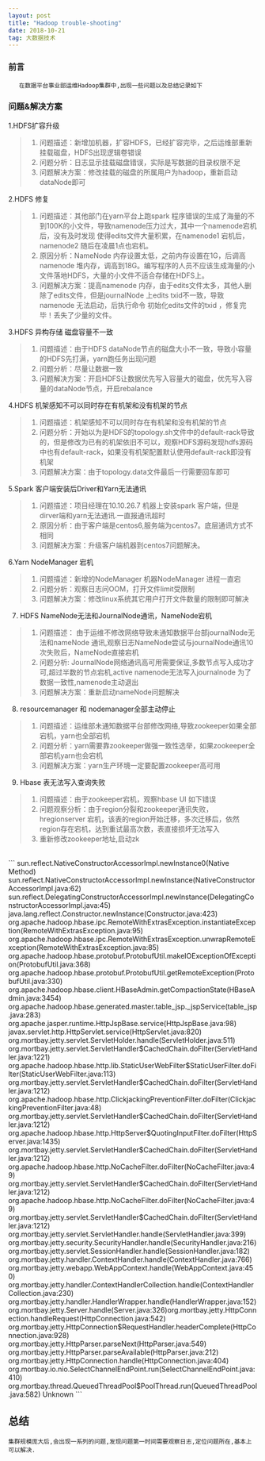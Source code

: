 ```yaml
---
layout: post
title: "Hadoop trouble-shooting"
date: 2018-10-21 
tag: 大数据技术
---
```


### 前言
    
	   在数据平台事业部运维Hadoop集群中,出现一些问题以及总结记录如下

### 问题&解决方案


1.HDFS扩容升级

> 1. 问题描述：新增加机器，扩容HDFS，已经扩容完毕，之后运维部重新挂载磁盘，HDFS出现逻辑卷错误
> 2. 问题分析：日志显示挂载磁盘错误，实际是写数据的目录权限不足
> 3. 问题解决方案：修改挂载的磁盘的所属用户为hadoop，重新启动dataNode即可

2.HDFS 修复

> 1. 问题描述：其他部门在yarn平台上跑spark 程序错误的生成了海量的不到100K的小文件，导致namenode压力过大，其中一个namenode宕机后，没有及时发现 使得edits文件大量积累，在namenode1   宕机后，namenode2 随后在凌晨1点也宕机。
> 2. 原因分析：NameNode 内存设置太低，之前内存设置在1G，后调高namenode 堆内存，调高到18G。编写程序的人员不应该生成海量的小文件落地HDFS，大量的小文件不适合存储在HDFS上。
> 3. 问题解决方案：提高namenode 内存，由于edits文件太多，其他人删除了edits文件，但是journalNode 上edits txid不一致，导致namenode 无法启动，后执行命令 初始化edits文件的txid ，修复完毕！丢失了少量的文件。

3.HDFS 异构存储 磁盘容量不一致

> 1. 问题描述：由于HDFS dataNode节点的磁盘大小不一致，导致小容量的HDFS先打满，yarn跑任务出现问题
> 2. 问题分析：尽量让数据一致
> 3. 问题解决方案：开启HDFS让数据优先写入容量大的磁盘，优先写入容量的dataNode节点，开启rebalance

4.HDFS 机架感知不可以同时存在有机架和没有机架的节点

> 1. 问题描述：机架感知不可以同时存在有机架和没有机架的节点
> 2. 问题分析：开始以为是HDFS的topology.sh文件中的default-rack导致的，但是修改为已有的机架依旧不可以，观察HDFS源码发现hdfs源码中也有default-rack，如果没有机架配置默认使用default-rack即没有机架
> 3. 问题解决方案：由于topology.data文件最后一行需要回车即可

5.Spark 客户端安装后Driver和Yarn无法通讯

> 1. 问题描述：项目经理在10.10.26.7 机器上安装spark 客户端，但是dirver端和yarn无法通讯.一直报通讯超时
> 2. 原因分析：由于客户端是centos6,服务端为centos7。底层通讯方式不相同
> 3. 问题解决方案：升级客户端机器到centos7问题解决。

6.Yarn NodeManager 宕机

> 1. 问题描述：新增的NodeManager 机器NodeManager 进程一直宕
> 2. 问题分析：观察日志问OOM，打开文件limit受限制
> 3. 问题解决方案：修改linux系统其它用户打开文件数量的限制即可解决

7. HDFS NameNode无法和JournalNode通讯，NameNode宕机

> 1. 问题描述： 由于运维不修改网络导致未通知数据平台部journalNode无法和nameNode 通讯,观察日志NameNode尝试与journalNode通讯10次失败后，NameNode直接宕机
> 2. 问题分析:   JournalNode网络通讯高可用需要保证,多数节点写入成功才可,超过半数的节点宕机,active namenode无法写入journalnode 为了数据一致性,namenode主动退出
> 3. 问题解决方案：重新启动nameNode问题解决

8. resourcemanager 和 nodemanager全部主动停止

> 1. 问题描述：运维部未通知数据平台部修改网络,导致zookeeper如果全部宕机，yarn也全部宕机
> 2. 问题分析：yarn需要靠zookeeper做强一致性选举，如果zookeeper全部宕机yarn也会宕机
> 3. 问题解决方案：yarn生产环境一定要配置zookeeper高可用

9. Hbase 表无法写入查询失败

> 1. 问题描述：由于zookeeper宕机，观察hbase UI 如下错误
> 2. 问题观察分析：由于region分裂和zookeeper通讯失败，hregionserver 宕机，该表的region开始迁移，多次迁移后，依然region存在宕机，达到重试最高次数，表直接损坏无法写入
> 3. 重新修改zookeeper地址,启动zk
<br/>
```
sun.reflect.NativeConstructorAccessorImpl.newInstance0(Native Method)
sun.reflect.NativeConstructorAccessorImpl.newInstance(NativeConstructorAccessorImpl.java:62)
sun.reflect.DelegatingConstructorAccessorImpl.newInstance(DelegatingConstructorAccessorImpl.java:45)
java.lang.reflect.Constructor.newInstance(Constructor.java:423)
org.apache.hadoop.hbase.ipc.RemoteWithExtrasException.instantiateException(RemoteWithExtrasException.java:95)
org.apache.hadoop.hbase.ipc.RemoteWithExtrasException.unwrapRemoteException(RemoteWithExtrasException.java:85)
org.apache.hadoop.hbase.protobuf.ProtobufUtil.makeIOExceptionOfException(ProtobufUtil.java:368)
org.apache.hadoop.hbase.protobuf.ProtobufUtil.getRemoteException(ProtobufUtil.java:330)
org.apache.hadoop.hbase.client.HBaseAdmin.getCompactionState(HBaseAdmin.java:3454)
org.apache.hadoop.hbase.generated.master.table_jsp._jspService(table_jsp.java:283)
org.apache.jasper.runtime.HttpJspBase.service(HttpJspBase.java:98)
javax.servlet.http.HttpServlet.service(HttpServlet.java:820)
org.mortbay.jetty.servlet.ServletHolder.handle(ServletHolder.java:511)
org.mortbay.jetty.servlet.ServletHandler$CachedChain.doFilter(ServletHandler.java:1221)
org.apache.hadoop.hbase.http.lib.StaticUserWebFilter$StaticUserFilter.doFilter(StaticUserWebFilter.java:113)
org.mortbay.jetty.servlet.ServletHandler$CachedChain.doFilter(ServletHandler.java:1212)
org.apache.hadoop.hbase.http.ClickjackingPreventionFilter.doFilter(ClickjackingPreventionFilter.java:48)
org.mortbay.jetty.servlet.ServletHandler$CachedChain.doFilter(ServletHandler.java:1212)
org.apache.hadoop.hbase.http.HttpServer$QuotingInputFilter.doFilter(HttpServer.java:1435)
org.mortbay.jetty.servlet.ServletHandler$CachedChain.doFilter(ServletHandler.java:1212)
org.apache.hadoop.hbase.http.NoCacheFilter.doFilter(NoCacheFilter.java:49)
org.mortbay.jetty.servlet.ServletHandler$CachedChain.doFilter(ServletHandler.java:1212)
org.apache.hadoop.hbase.http.NoCacheFilter.doFilter(NoCacheFilter.java:49)
org.mortbay.jetty.servlet.ServletHandler$CachedChain.doFilter(ServletHandler.java:1212)
org.mortbay.jetty.servlet.ServletHandler.handle(ServletHandler.java:399)
org.mortbay.jetty.security.SecurityHandler.handle(SecurityHandler.java:216)
org.mortbay.jetty.servlet.SessionHandler.handle(SessionHandler.java:182)
org.mortbay.jetty.handler.ContextHandler.handle(ContextHandler.java:766)
org.mortbay.jetty.webapp.WebAppContext.handle(WebAppContext.java:450)
org.mortbay.jetty.handler.ContextHandlerCollection.handle(ContextHandlerCollection.java:230)
org.mortbay.jetty.handler.HandlerWrapper.handle(HandlerWrapper.java:152)
org.mortbay.jetty.Server.handle(Server.java:326)org.mortbay.jetty.HttpConnection.handleRequest(HttpConnection.java:542)
org.mortbay.jetty.HttpConnection$RequestHandler.headerComplete(HttpConnection.java:928)
org.mortbay.jetty.HttpParser.parseNext(HttpParser.java:549)
org.mortbay.jetty.HttpParser.parseAvailable(HttpParser.java:212)
org.mortbay.jetty.HttpConnection.handle(HttpConnection.java:404)
org.mortbay.io.nio.SelectChannelEndPoint.run(SelectChannelEndPoint.java:410)
org.mortbay.thread.QueuedThreadPool$PoolThread.run(QueuedThreadPool.java:582) Unknown
```

## 总结

	集群规模庞大后,会出现一系列的问题,发现问题第一时间需要观察日志,定位问题所在,基本上可以解决.